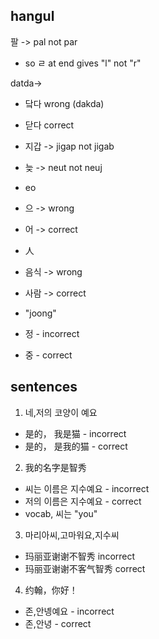 ## hangul

팔 -> pal not par
- so ㄹ at end gives "l" not "r"

datda->
- 닼다 wrong (dakda)
- 닫다 correct

- 지갑 -> jigap not jigab

- 늦 -> neut not neuj

- eo
- 으 -> wrong
- 어 -> correct

- 人
- 음식 -> wrong
- 사람 -> correct

- "joong"
- 정 - incorrect
- 중 - correct

## sentences

1. 네,저의 코양이 예요
- 是的， 我是猫 - incorrect
- 是的， 是我的猫 - correct

2.  我的名字是智秀
- 씨는 이름은 지수예요 - incorrect
- 저의 이름은 지수예요 - correct
- vocab, 씨는 "you"

3.  마리아씨,고마워요,지수씨
- 玛丽亚谢谢不智秀 incorrect
- 玛丽亚谢谢不客气智秀 correct

4.  约翰，你好！
- 존,안녱예요 - incorrect
- 존,안녕 - correct